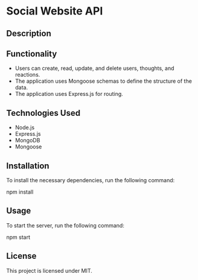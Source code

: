 # Social Website API

## Description

## Functionality
- Users can create, read, update, and delete users, thoughts, and reactions.
- The application uses Mongoose schemas to define the structure of the data.
- The application uses Express.js for routing.

## Technologies Used
- Node.js
- Express.js
- MongoDB
- Mongoose

## Installation
To install the necessary dependencies, run the following command:

npm install


## Usage
To start the server, run the following command:

npm start


## License
This project is licensed under MIT.